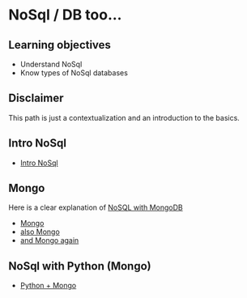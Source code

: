 # NoSql / DB too...

## Learning objectives

* Understand NoSql
* Know types of NoSql databases

## Disclaimer

This path is just a contextualization and an introduction to the basics.

## Intro NoSql

- [Intro NoSql](https://openclassrooms.com/en/courses/5671741-design-the-logical-model-of-your-relational-database/6255746-compare-relational-and-nosql-databases)

## Mongo

Here is a clear explanation of [NoSQL with MongoDB](./NoSQL_MongoDB.md)

- [Mongo](https://www.mongodb.com/docs/atlas/getting-started/)
- [also Mongo](https://www.udemy.com/course/mongodb-essentials/)
- [and Mongo again](https://www.udemy.com/course/learn-mongodb-the-nosql-leader-with-clarity-and-confidence/)


## NoSql with Python (Mongo)

- [Python + Mongo](https://www.w3schools.com/python/python_mongodb_getstarted.asp)


